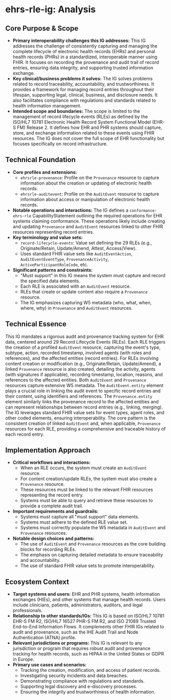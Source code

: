 # ehrs-rle-ig: Analysis

## Core Purpose & Scope

-   **Primary interoperability challenges this IG addresses:** This IG addresses the challenge of consistently capturing and managing the complete lifecycle of electronic health records (EHRs) and personal health records (PHRs) in a standardized, interoperable manner using FHIR. It focuses on recording the provenance and audit trail of record entries, ensuring data integrity, and supporting trusted information exchange.
-   **Key clinical/business problems it solves:** The IG solves problems related to record traceability, accountability, and trustworthiness. It provides a framework for managing record entries throughout their lifespan, supporting legal, clinical, business, and disclosure needs. It also facilitates compliance with regulations and standards related to health information management.
-   **Intended scope and boundaries:** The scope is limited to the management of record lifecycle events (RLEs) as defined by the ISO/HL7 10781 Electronic Health Record System Functional Model (EHR-S FM) Release 2. It defines how EHR and PHR systems should capture, store, and exchange information related to these events using FHIR resources. The IG does not cover the full scope of EHR functionality but focuses specifically on record infrastructure.

## Technical Foundation

-   **Core profiles and extensions:**
    -   `ehrsrle-provenance`: Profile on the `Provenance` resource to capture information about the creation or updating of electronic health records.
    -   `ehrsrle-auditevent`: Profile on the `AuditEvent` resource to capture information about access or manipulation of electronic health records.
-   **Notable operations and interactions:** The IG defines a `conformance-ehrs-rle` CapabilityStatement outlining the required operations for EHR systems claiming conformance. These operations likely include creating and updating `Provenance` and `AuditEvent` resources linked to other FHIR resources representing record entries.
-   **Key terminology and value sets:**
    -   `record-lifecycle-events`: Value set defining the 29 RLEs (e.g., Originate/Retain, Update/Amend, Attest, Access/View).
    -   Uses standard FHIR value sets like `AuditEventAction`, `AuditEventEventType`, `ProvenanceActivity`, `ActiveParticipantRoleCode`, etc.
-   **Significant patterns and constraints:**
    -   "Must support" in this IG means the system must capture and record the specified data elements.
    -   Each RLE is associated with an `AuditEvent` resource.
    -   RLEs that create or update content also require a `Provenance` resource.
    -   The IG emphasizes capturing W5 metadata (who, what, when, where, why) in `Provenance` and `AuditEvent` resources.

## Technical Essence

This IG mandates a rigorous audit and provenance tracking system for EHR data, centered around 29 Record Lifecycle Events (RLEs). Each RLE triggers the creation of a profiled `AuditEvent` resource, capturing the event's type, subtype, action, recorded timestamp, involved agents (with roles and references), and the affected entities (record entries). For RLEs involving content creation or modification (e.g., Originate/Retain, Update/Amend), a linked `Provenance` resource is also created, detailing the activity, agents (with signatures if applicable), recording timestamp, location, reasons, and references to the affected entities. Both `AuditEvent` and `Provenance` resources capture extensive W5 metadata. The `AuditEvent.entity` element plays a crucial role in linking the audit event to specific record entries and their content, using identifiers and references. The `Provenance.entity` element similarly links the provenance record to the affected entities and can represent relationships between record entries (e.g., linking, merging). The IG leverages standard FHIR value sets for event types, agent roles, and other coded elements, ensuring interoperability. The core pattern is the consistent creation of linked `AuditEvent` and, when applicable, `Provenance` resources for each RLE, providing a comprehensive and traceable history of each record entry.

## Implementation Approach

-   **Critical workflows and interactions:**
    -   When an RLE occurs, the system must create an `AuditEvent` resource.
    -   For content creation/update RLEs, the system must also create a `Provenance` resource.
    -   These resources must be linked to the relevant FHIR resources representing the record entry.
    -   Systems must be able to query and retrieve these resources to provide a complete audit trail.
-   **Important requirements and guardrails:**
    -   Systems must capture all "must support" data elements.
    -   Systems must adhere to the defined RLE value set.
    -   Systems must correctly populate the W5 metadata in `AuditEvent` and `Provenance` resources.
-   **Notable design choices and patterns:**
    -   The use of `AuditEvent` and `Provenance` resources as the core building blocks for recording RLEs.
    -   The emphasis on capturing detailed metadata to ensure traceability and accountability.
    -   The use of standard FHIR value sets to promote interoperability.

## Ecosystem Context

-   **Target systems and users:** EHR and PHR systems, health information exchanges (HIEs), and other systems that manage health records. Users include clinicians, patients, administrators, auditors, and legal professionals.
-   **Relationship to other standards/IGs:** This IG is based on ISO/HL7 10781 EHR-S FM R2, ISO/HL7 16527 PHR-S FM R2, and ISO 21089 Trusted End-to-End Information Flows. It complements other FHIR IGs related to audit and provenance, such as the IHE Audit Trail and Node Authentication (ATNA) profile.
-   **Relevant jurisdictions or programs:** This IG is relevant to any jurisdiction or program that requires robust audit and provenance tracking for health records, such as HIPAA in the United States or GDPR in Europe.
-   **Primary use cases and scenarios:**
    -   Tracking the creation, modification, and access of patient records.
    -   Investigating security incidents and data breaches.
    -   Demonstrating compliance with regulations and standards.
    -   Supporting legal discovery and e-discovery processes.
    -   Ensuring the integrity and trustworthiness of health information.
